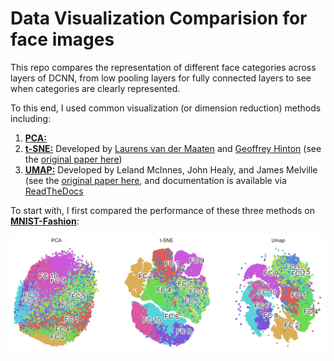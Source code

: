 # Data Visualization Comparision for face images

This repo compares the representation of different face categories across layers of DCNN, from low pooling layers for fully connected layers to see when categories are clearly represented.

To this end, I used common visualization (or dimension reduction) methods including:
1. [**PCA:**](https://scikit-learn.org/stable/modules/generated/sklearn.decomposition.PCA.html)
2. [**t-SNE:**](https://scikit-learn.org/stable/modules/generated/sklearn.manifold.TSNE.html) Developed by [Laurens van der Maaten](http://lvdmaaten.github.io/) and [Geoffrey Hinton](http://www.cs.toronto.edu/~hinton/) (see the [original paper here](http://jmlr.csail.mit.edu/papers/volume9/vandermaaten08a/vandermaaten08a.pdf))
3. [**UMAP:**](https://github.com/lmcinnes/umap) Developed by Leland McInnes, John Healy, and James Melville (see the [original paper here](https://arxiv.org/abs/1802.03426), and documentation is available via [ReadTheDocs](https://umap-learn.readthedocs.io)

To start with, I first compared the performance of these three methods on [**MNIST-Fashion**](https://github.com/zalandoresearch/fashion-mnist):

![Results](MNIST_Fashion_visualization.png)
